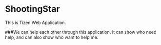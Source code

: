 ShootingStar
============

This is Tizen Web Application.

###We can help each other through this application.
It can show who need help, and can also show who want to help me.
